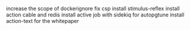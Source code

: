 increase the scope of dockerignore
fix csp
install stimulus-reflex
install action cable and redis
install active job with sidekiq for autopgtune
install action-text for the whitepaper